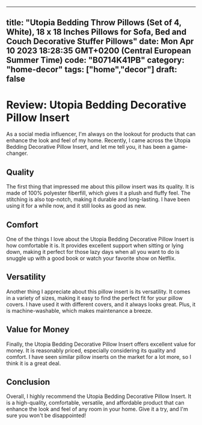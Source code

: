 
---
title: "Utopia Bedding Throw Pillows (Set of 4, White), 18 x 18 Inches Pillows for Sofa, Bed and Couch Decorative Stuffer Pillows" 
date: Mon Apr 10 2023 18:28:35 GMT+0200 (Central European Summer Time)
code: "B0714K41PB"
category: "home-decor"
tags: ["home","decor"] 
draft: false
---
    
# Review: Utopia Bedding Decorative Pillow Insert

As a social media influencer, I'm always on the lookout for products that can enhance the look and feel of my home. Recently, I came across the Utopia Bedding Decorative Pillow Insert, and let me tell you, it has been a game-changer.

## Quality

The first thing that impressed me about this pillow insert was its quality. It is made of 100% polyester fiberfill, which gives it a plush and fluffy feel. The stitching is also top-notch, making it durable and long-lasting. I have been using it for a while now, and it still looks as good as new.

## Comfort

One of the things I love about the Utopia Bedding Decorative Pillow Insert is how comfortable it is. It provides excellent support when sitting or lying down, making it perfect for those lazy days when all you want to do is snuggle up with a good book or watch your favorite show on Netflix.

## Versatility

Another thing I appreciate about this pillow insert is its versatility. It comes in a variety of sizes, making it easy to find the perfect fit for your pillow covers. I have used it with different covers, and it always looks great. Plus, it is machine-washable, which makes maintenance a breeze.

## Value for Money

Finally, the Utopia Bedding Decorative Pillow Insert offers excellent value for money. It is reasonably priced, especially considering its quality and comfort. I have seen similar pillow inserts on the market for a lot more, so I think it is a great deal.

## Conclusion

Overall, I highly recommend the Utopia Bedding Decorative Pillow Insert. It is a high-quality, comfortable, versatile, and affordable product that can enhance the look and feel of any room in your home. Give it a try, and I'm sure you won't be disappointed!